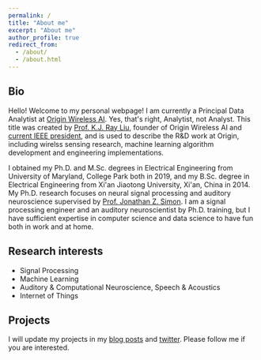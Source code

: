```yaml
---
permalink: /
title: "About me"
excerpt: "About me"
author_profile: true
redirect_from: 
  - /about/
  - /about.html
---
```


## Bio
Hello! Welcome to my personal webpage! I am currently a Principal Data Analytist at [Origin Wireless AI](https://www.originwirelessai.com). Yes, that's right, Analytist, not Analyst. This title was created by [Prof. K.J. Ray Liu](http://www.cspl.umd.edu/kjrliu/), founder of Origin Wireless AI and [current IEEE president](https://www.ieee.org/about/corporate/election/index.html), and is used to describe the R&D work at Origin, including wirelss sensing research, machine learning algorithm development and engineering implementations.  

I obtained my Ph.D. and M.Sc. degrees in Electrical Engineering from University of Maryland, College Park both in 2019, and my B.Sc. degree in Electrical Engineering from Xi'an Jiaotong University, Xi'an, China in 2014. My Ph.D. research focuses on neural signal processing and auditory neuroscience supervised by [Prof. Jonathan Z. Simon](https://ece.umd.edu/clark/faculty/481/Jonathan-Simon). I am a signal processing engineer and an auditory neuroscientist by Ph.D. training, but I have sufficient expertise in computer science and data science to have fun both in work and at home.

## Research interests
- Signal Processing
- Machine Learning
- Auditory & Computational Neuroscience, Speech & Acoustics
- Internet of Things

## Projects
I will update my projects in my [blog posts](https://patrickzan.github.io/year-archive/) and [twitter](https://twitter.com/zan_peng). Please follow me if you are interested. 
